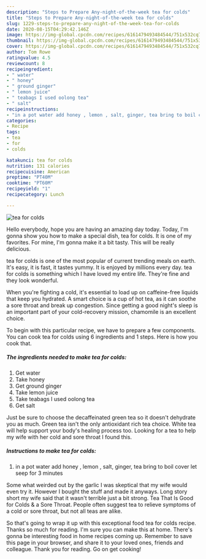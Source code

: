 ```yaml
---
description: "Steps to Prepare Any-night-of-the-week tea for colds"
title: "Steps to Prepare Any-night-of-the-week tea for colds"
slug: 1229-steps-to-prepare-any-night-of-the-week-tea-for-colds
date: 2020-08-15T04:29:42.146Z
image: https://img-global.cpcdn.com/recipes/6161479493484544/751x532cq70/tea-for-colds-recipe-main-photo.jpg
thumbnail: https://img-global.cpcdn.com/recipes/6161479493484544/751x532cq70/tea-for-colds-recipe-main-photo.jpg
cover: https://img-global.cpcdn.com/recipes/6161479493484544/751x532cq70/tea-for-colds-recipe-main-photo.jpg
author: Tom Rowe
ratingvalue: 4.5
reviewcount: 8
recipeingredient:
- " water"
- " honey"
- " ground ginger"
- " lemon juice"
- " teabags I used oolong tea"
- " salt"
recipeinstructions:
- "in a pot water add honey , lemon , salt, ginger, tea bring to boil cover let seep for 3 minutes"
categories:
- Recipe
tags:
- tea
- for
- colds

katakunci: tea for colds 
nutrition: 131 calories
recipecuisine: American
preptime: "PT40M"
cooktime: "PT60M"
recipeyield: "1"
recipecategory: Lunch

---
```



![tea for colds](https://img-global.cpcdn.com/recipes/6161479493484544/751x532cq70/tea-for-colds-recipe-main-photo.jpg)

Hello everybody, hope you are having an amazing day today. Today, I'm gonna show you how to make a special dish, tea for colds. It is one of my favorites. For mine, I'm gonna make it a bit tasty. This will be really delicious.

tea for colds is one of the most popular of current trending meals on earth. It's easy, it is fast, it tastes yummy. It is enjoyed by millions every day. tea for colds is something which I have loved my entire life. They're fine and they look wonderful.

When you&#39;re fighting a cold, it&#39;s essential to load up on caffeine-free liquids that keep you hydrated. A smart choice is a cup of hot tea, as it can soothe a sore throat and break up congestion. Since getting a good night&#39;s sleep is an important part of your cold-recovery mission, chamomile is an excellent choice.


To begin with this particular recipe, we have to prepare a few components. You can cook tea for colds using 6 ingredients and 1 steps. Here is how you cook that.

<!--inarticleads1-->

##### The ingredients needed to make tea for colds:

1. Get  water
1. Take  honey
1. Get  ground ginger
1. Take  lemon juice
1. Take  teabags I used oolong tea
1. Get  salt


Just be sure to choose the decaffeinated green tea so it doesn&#39;t dehydrate you as much. Green tea isn&#39;t the only antioxidant rich tea choice. White tea will help support your body&#39;s healing process too. Looking for a tea to help my wife with her cold and sore throat I found this. 

<!--inarticleads2-->

##### Instructions to make tea for colds:

1. in a pot water add honey , lemon , salt, ginger, tea bring to boil cover let seep for 3 minutes


Some what weirded out by the garlic I was skeptical that my wife would even try it. However I bought the stuff and made it anyways. Long story short my wife said that it wasn&#39;t terrible just a bit strong. Tea That Is Good for Colds &amp; a Sore Throat. People often suggest tea to relieve symptoms of a cold or sore throat, but not all teas are alike. 

So that's going to wrap it up with this exceptional food tea for colds recipe. Thanks so much for reading. I'm sure you can make this at home. There's gonna be interesting food in home recipes coming up. Remember to save this page in your browser, and share it to your loved ones, friends and colleague. Thank you for reading. Go on get cooking!
